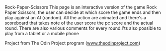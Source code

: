 Rock-Paper-Scissors
This page is an interactive version of the game Rock Paper Scissors, the user can decide at which score the game ends and then play against an AI (random). All the action are animated and there's a scoreboard that takes note of the user score the pc score and the actual round. There are also various comments for every round.I'ts also possible to play from a tablet or a mobile phone

Project from The Odin Project program (www.theodinproject.com)
